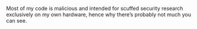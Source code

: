 Most of my code is malicious and intended for scuffed security research exclusively on my own hardware, hence why there’s probably not much you can see.
